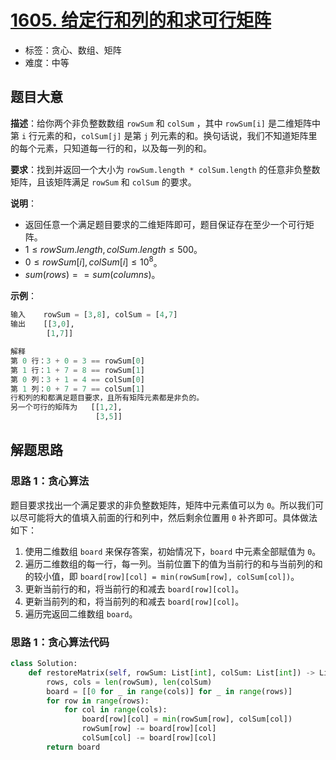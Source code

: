 # [1605. 给定行和列的和求可行矩阵](https://leetcode.cn/problems/find-valid-matrix-given-row-and-column-sums/)

- 标签：贪心、数组、矩阵
- 难度：中等

## 题目大意

**描述**：给你两个非负整数数组 `rowSum` 和 `colSum` ，其中 `rowSum[i]` 是二维矩阵中第 `i` 行元素的和，`colSum[j]` 是第 `j` 列元素的和。换句话说，我们不知道矩阵里的每个元素，只知道每一行的和，以及每一列的和。

**要求**：找到并返回一个大小为 `rowSum.length * colSum.length` 的任意非负整数矩阵，且该矩阵满足 `rowSum` 和 `colSum` 的要求。

**说明**：

- 返回任意一个满足题目要求的二维矩阵即可，题目保证存在至少一个可行矩阵。
- $1 \le rowSum.length, colSum.length \le 500$。
- $0 \le rowSum[i], colSum[i] \le 10^8$。
- $sum(rows) == sum(columns)$。

**示例**：

```Python
输入    rowSum = [3,8], colSum = [4,7]
输出    [[3,0],
        [1,7]]

解释
第 0 行：3 + 0 = 3 == rowSum[0]
第 1 行：1 + 7 = 8 == rowSum[1]
第 0 列：3 + 1 = 4 == colSum[0]
第 1 列：0 + 7 = 7 == colSum[1]
行和列的和都满足题目要求，且所有矩阵元素都是非负的。
另一个可行的矩阵为   [[1,2],
                   [3,5]]
```

## 解题思路

### 思路 1：贪心算法

题目要求找出一个满足要求的非负整数矩阵，矩阵中元素值可以为 `0`。所以我们可以尽可能将大的值填入前面的行和列中，然后剩余位置用 `0` 补齐即可。具体做法如下：

1. 使用二维数组 `board` 来保存答案，初始情况下，`board` 中元素全部赋值为 `0`。
2. 遍历二维数组的每一行，每一列。当前位置下的值为当前行的和与当前列的和的较小值，即 `board[row][col] = min(rowSum[row], colSum[col])`。
3. 更新当前行的和，将当前行的和减去 `board[row][col]`。
4. 更新当前列的和，将当前列的和减去 `board[row][col]`。
5. 遍历完返回二维数组 `board`。

### 思路 1：贪心算法代码

```Python
class Solution:
    def restoreMatrix(self, rowSum: List[int], colSum: List[int]) -> List[List[int]]:
        rows, cols = len(rowSum), len(colSum)
        board = [[0 for _ in range(cols)] for _ in range(rows)]
        for row in range(rows):
            for col in range(cols):
                board[row][col] = min(rowSum[row], colSum[col])
                rowSum[row] -= board[row][col]
                colSum[col] -= board[row][col]
        return board
```
